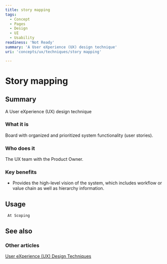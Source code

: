 ```yaml
---
title: story mapping
tags:
  - Concept
  - Pages
  - Design
  - UI
  - Usability
readiness: 'Not Ready'
summary: 'A User eXperience (UX) design technique'
uri: 'concepts/ux/techniques/story mapping'

---
```

# Story mapping

## Summary

A User eXperience (UX) design technique

### What it is

Board with organized and prioritized system functionality (user stories).

### Who does it

The UX team with the Product Owner.

### Key benefits

-   Provides the high-level vision of the system, which includes workflow or value chain as well as hierarchy information.

## Usage

     At Scoping

## See also

### Other articles

[User eXperience (UX) Design Techniques](/concepts/ux/techniques)

